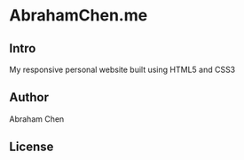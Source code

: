 # AbrahamChen.me

## Intro
My responsive personal website built using HTML5 and CSS3

## Author
Abraham Chen

## License